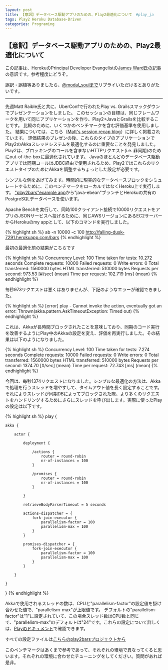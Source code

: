 ```yaml
---
layout: post
title: 【意訳】データベース駆動アプリのための、Play2最適化について　#play_ja
tags: Play2 Heroku Database-Driven
categories: Programing
---
```

【意訳】データベース駆動アプリのための、Play2最適化について
-----------------

この記事は、HerokuのPrincipal Developer Evangelistの[James Ward氏の記事](http://www.jamesward.com/2012/06/25/optimizing-play-2-for-database-driven-apps)の意訳です。参考程度にどうぞ。

誤訳・誤植等ありましたら、[@modal_soulまで](https://twitter.com/modal_soul)リプライいただけるとありがたいです。

<hr />

先週Matt Raible氏と共に、UberConfで行われたPlay vs. Grailsスマックダウンでプレゼンテーションをしました。
このセッションの目標は、同じフレームワークを用いて同じアプリケーションを作り、Play2+JavaとGrailsを比較することです。
比較のために、いくつかのベンチマークを含む評価基準を使用しました。
結果については、こちら（[Matt's session recap blog](http://raibledesigns.com/rd/entry/play_vs_grails_smackdown_at)）に詳しく掲載されています。
評価結果のプレゼンの後、これらのタイプのアプリケーションでPlay2のAkkaスレッドシステムを最適化するのに重要なことを発見しました。
Play2は、ブロッキングのコールを含まないHTTPリクエスト(i.e. 非同期)のためにout-of-the-boxに最適化されています。
Javaのほとんどのデータベース駆動アプリでは同期コールはJDBC経由で使用されるため、Play2ではこれらのリクエストタイプのためにAkkaを調整するちょっとした設定が必要です。

シンプルな例をあげてみます。時間的に現実的なデータベースブロックをシミュレートするために、このベンチマークをローカルではなくHeroku上で実行します。
["play2bars"example app](https://github.com/jamesward/play2bars)から"java-ebean"ブランチとHerokuの共有のPostgreSQLデータベースを使います。

Apache Benchを実行して、同時100クライアント接続で10000リクエストをアプリのJSONサービスへ投げるために、同じAWSリージョンにあるEC2サーバーからHerokuのmy appとして、以下のコマンドを実行しました。

{% highlight sh %}
ab -n 10000 -c 100 http://falling-dusk-7291.herokuapp.com/bars
{% endhighlight %}

最初の最適化前の結果がこちらです

{% highlight sh %}
Concurrency Level:      100
Time taken for tests:   10.272 seconds
Complete requests:      10000
Failed requests:        0
Write errors:           0
Total transferred:      1560000 bytes
HTML transferred:       510000 bytes
Requests per second:    973.53 [#/sec] (mean)
Time per request:       102.719 [ms] (mean)
{% endhighlight %}



毎秒973リクエストは悪くはありませんが、下記のようなエラーが確認できました。

{% highlight sh %}
[error] play - Cannot invoke the action, eventually got an error: Thrown(akka.pattern.AskTimeoutException: Timed out)
{% endhighlight %}


これは、Akkaが長時間ブロックされたことを意味しており、同期のコード実行を改善するようにPlay中のAkkaの設定を変え、評価を再実行しました。その結果は以下のようになりました。

{% highlight sh %}
Concurrency Level:      100
Time taken for tests:   7.274 seconds
Complete requests:      10000
Failed requests:        0
Write errors:           0
Total transferred:      1560000 bytes
HTML transferred:       510000 bytes
Requests per second:    1374.70 [#/sec] (mean)
Time per request:       72.743 [ms] (mean)
{% endhighlight %}


今回は、毎秒1374リクエストになりました。シンプルな最適化の方法は、Akkaで処理を行うスレッドを増やすして、タイムアウト値を長く設定することです。それによりスレッドが同期DBによってブロックされた際、より多くのリクエストをハンドリングするためにさらにスレッドを呼び出します。実際に使ったPlayの設定は以下です。

{% highlight sh %}
play {
 
    akka {
 
        actor {
 
            deployment {
 
                /actions {
                    router = round-robin
                    nr-of-instances = 100
                }
 
                /promises {
                    router = round-robin
                    nr-of-instances = 100
                }
 
            }
 
            retrieveBodyParserTimeout = 5 seconds
 
            actions-dispatcher = {
                fork-join-executor {
                    parallelism-factor = 100
                    parallelism-max = 100
                }
            }
 
            promises-dispatcher = {
                fork-join-executor {
                    parallelism-factor = 100
                    parallelism-max = 100
                }
            }
 
        }
 
    }
 
}
{% endhighlight %}


Akkaで使用されるスレッドの数は、CPUと"parallelism-factor"の設定値を掛け合わせた値で、"parallelism-max"が上限値です。
デフォルトの"parallelism-factor"は"1"に設定されていて、この場合スレッド数はCPU数と同じで、"parallelism-max"のデフォルトは"24"です。これらの設定について詳しくは、[Playのドキュメント](http://www.playframework.org/documentation/2.0/AkkaCore)で確認できます。


すべての設定ファイルは[こちらのplay2barsプロジェクトから](https://github.com/jamesward/play2bars/tree/java-ebean/conf)


このベンチマークはあくまで参考であって、それぞれの環境で異なってくると思います。それぞれの環境に合わせたチューニングをしてください。質問があれば是非。



